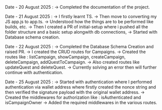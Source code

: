 Date - 20 August 2025 : 
-> Completed the documentation of the project.

Date - 21 August 2025 :
-> I firstly learnt TS.
-> Then move to converting my JS app.js to app.ts.
-> Understood how the things are to be performed like builds, etc.
-> Then I created a PR of initial-setup where i pushed all the folder structure and a basic setup alongwith db connections,
-> Started with Database schema creation.

Date - 22 August 2025 :
-> Completed the Database Schema Creation and raised PR.
-> I created the CRUD routes for Campaigns.
-> Created the routes like : listCampaign, showCampaign, createCampaign, deleteCampaign, addQuestToCampaign.
-> Also created routes like updateQuest and deleteQuest.
-> Currently solving an error then will further continue with authentication.

Date - 25 August 2025 :
-> Started with authentication where I performed authentication via wallet address where firstly created the nonce string and then verified the signature payload with the original wallet address.
-> Created the middlewares for authorization like : isAuthenticated and isCampaignOwner
-> Added the required middlewares in the various routes.
